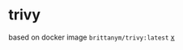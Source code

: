 # trivy

based on docker image `brittanym/trivy:latest` [x](https://hub.docker.com/r/brittanym/trivy)
